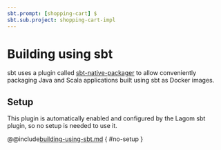 ```yaml
---
sbt.prompt: [shopping-cart] $
sbt.sub.project: shopping-cart-impl
---
```

# Building using sbt

sbt uses a plugin called [sbt-native-packager](https://www.scala-sbt.org/sbt-native-packager/) to allow conveniently packaging Java and Scala applications built using sbt as Docker images.

## Setup

This plugin is automatically enabled and configured by the Lagom sbt plugin, so no setup is needed to use it.

@@include[building-using-sbt.md](../includes/building-using-sbt.md) { #no-setup }
